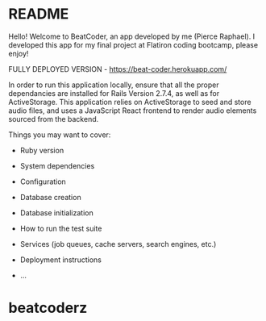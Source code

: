 # README

Hello! Welcome to BeatCoder, an app developed by me (Pierce Raphael).
I developed this app for my final project at Flatiron coding bootcamp, please enjoy!

FULLY DEPLOYED VERSION - https://beat-coder.herokuapp.com/

In order to run this application locally, ensure that all the proper dependancies are installed for Rails Version 2.7.4, as well as for ActiveStorage.
This application relies on ActiveStorage to seed and store audio files, and uses a JavaScript React frontend to render audio elements sourced from the backend.

Things you may want to cover:

* Ruby version

* System dependencies

* Configuration

* Database creation

* Database initialization

* How to run the test suite

* Services (job queues, cache servers, search engines, etc.)

* Deployment instructions

* ...
# beatcoderz
